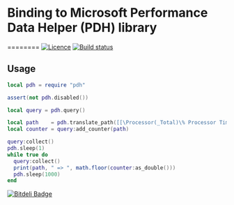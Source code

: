 # Binding to Microsoft Performance Data Helper (PDH) library
========
[![Licence](http://img.shields.io/badge/Licence-MIT-brightgreen.svg)](LICENCE.txt)
[![Build status](https://ci.appveyor.com/api/projects/status/2m6mhmam77sllv19/branch/master?svg=true)](https://ci.appveyor.com/project/moteus/lua-pdh/branch/master)

## Usage

```Lua
local pdh = require "pdh"

assert(not pdh.disabled())

local query = pdh.query()

local path    = pdh.translate_path([[\Processor(_Total)\% Processor Time]])
local counter = query:add_counter(path)

query:collect()
pdh.sleep(1)
while true do
  query:collect()
  print(path, " => ", math.floor(counter:as_double()))
  pdh.sleep(1000)
end
```

[![Bitdeli Badge](https://d2weczhvl823v0.cloudfront.net/moteus/lua-pdh/trend.png)](https://bitdeli.com/free "Bitdeli Badge")
